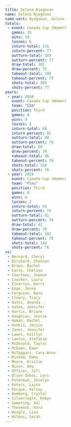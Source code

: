 ```yaml
---
title: Selena Njegovan
name: Selena Njegovan
name-sort: Njegovan, Selena
totals:
 - event: Canada Cup (Women)
   games: 16
   wins: 10
   losses: 6
   inturn-total: 131
   inturn-percent: 77
   outturn-total: 169
   outturn-percent: 77
   draw-total: 102
   draw-percent: 75
   takeout-total: 198
   takeout-percent: 79
   shots-total: 300
   shots-percent: 77
years:
 - year: 2016
   event: Canada Cup (Women)
   team: "EIN"
   position: Third
   games: 8
   wins: 4
   losses: 4
   inturn-total: 68
   inturn-percent: 81
   outturn-total: 88
   outturn-percent: 76
   draw-total: 60
   draw-percent: 78
   takeout-total: 96
   takeout-percent: 78
   shots-total: 156
   shots-percent: 78
 - year: 2019
   event: Canada Cup (Women)
   team: "Fleu"
   position: Third
   games: 8
   wins: 6
   losses: 2
   inturn-total: 63
   inturn-percent: 74
   outturn-total: 81
   outturn-percent: 78
   draw-total: 42
   draw-percent: 70
   takeout-total: 102
   takeout-percent: 79
   shots-total: 144
   shots-percent: 76
vs:
 - Bernard, Cheryl
 - Birchard, Shannon
 - Brown, Rachel
 - Carey, Chelsea
 - Courtney, Joanne
 - Crocker, Laura
 - Einarson, Kerri
 - Enge, Jenna
 - Ferguson, Dana
 - Fleury, Tracy
 - Gates, Amanda
 - Gates, Jennifer
 - Harris, Briane
 - Haughian, Jessie
 - Homan, Rachel
 - Hunkin, Jessie
 - Jones, Jennifer
 - Lawes, Kaitlyn
 - Lawton, Stefanie
 - McDonald, Taylor
 - McEwen, Dawn
 - McTaggart, Cary-Anne
 - Miskew, Emma
 - Moore, Kristie
 - Nixon, Amy
 - Officer, Jill
 - Olson-Johns, Lori
 - Peterman, Jocelyn
 - Peters, Laine
 - Rocque, Kelsey
 - Rumberg, Crystal
 - Silvernagle, Robyn
 - Sweeting, Val
 - Thevenot, Kara
 - Weagle, Lisa
 - Wilkes, Sarah
---
```

